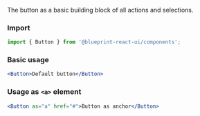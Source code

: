 The button as a basic building block of all actions and selections.

### Import
```jsx static
import { Button } from '@blueprint-react-ui/components';
```

### Basic usage
```jsx padded
<Button>Default button</Button>
```

### Usage as `<a>` element
```jsx padded
<Button as="a" href="#">Button as anchor</Button>
```
